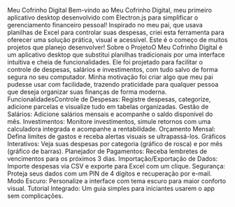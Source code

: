  Meu Cofrinho Digital Bem-vindo ao Meu Cofrinho Digital, meu primeiro aplicativo desktop desenvolvido com Electron.js para simplificar o gerenciamento financeiro pessoal!  Inspirado no meu pai, que usava planilhas de Excel para controlar suas despesas, criei esta ferramenta para oferecer uma solução prática, visual e acessível. Este é o começo de muitos projetos que planejo desenvolver!  Sobre o ProjetoO Meu Cofrinho Digital é um aplicativo desktop que substitui planilhas tradicionais por uma interface intuitiva e cheia de funcionalidades. Ele foi projetado para facilitar o controle de despesas, salários e investimentos, com tudo salvo de forma segura no seu computador. Minha motivação foi criar algo que meu pai pudesse usar com facilidade, trazendo praticidade para qualquer pessoa que deseja organizar suas finanças de forma moderna. FuncionalidadesControle de Despesas: Registre despesas, categorize, adicione parcelas e visualize tudo em tabelas organizadas.
Gestão de Salários: Adicione salários mensais e acompanhe o saldo disponível do mês.
Investimentos: Monitore investimentos, simule retornos com uma calculadora integrada e acompanhe a rentabilidade.
Orçamento Mensal: Defina limites de gastos e receba alertas visuais se ultrapassá-los.
Gráficos Interativos: Veja suas despesas por categoria (gráfico de rosca) e por mês (gráfico de barras).
Planejador de Pagamentos: Receba lembretes de vencimentos para os próximos 3 dias.
Importação/Exportação de Dados: Importe despesas via CSV e exporte para Excel com um clique.
Segurança: Proteja seus dados com um PIN de 4 dígitos e recuperação por e-mail.
Modo Escuro: Personalize a interface com tema escuro para maior conforto visual.
Tutorial Integrado: Um guia simples para iniciantes usarem o app sem complicações.

